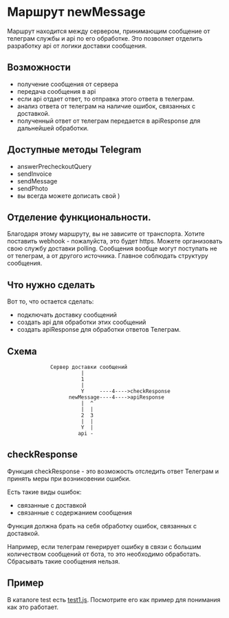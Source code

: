 # Маршрут newMessage

Маршрут находится между сервером, принимающим сообщение от телеграм службы и api по его обработке.
Это позволяет отделить разработку api от логики доставки сообщения.

## Возможности
  * получение сообщения от сервера
  * передача сообщения в api
  * если api отдает ответ, то отправка этого ответа в телеграм.
  * анализ ответа от телеграм на наличие ошибок, связанных с доставкой.
  * полученный ответ от телеграм передается в apiResponse для дальнейшей обработки.

## Доступные методы Telegram
  - answerPrecheckoutQuery
  - sendInvoice
  - sendMessage
  - sendPhoto
  - вы всегда можете дописать свой )

## Отделение функциональности.
Благодаря этому маршруту, вы не зависите от транспорта. Хотите поставить webhook - пожалуйста, это будет https. Можете организовать свою службу доставки polling.
Сообщения вообще могут поступать не от телеграм, а от другого источника. Главное соблюдать структуру сообщения.

## Что нужно сделать
Вот то, что остается сделать:
  - подключать доставку сообщений
  - создать api для обработки этих сообщений
  - создать apiResponse для обработки ответов Телеграм.

## Схема

                  Сервер доставки сообщений  
                            |
                            1
                            |
                            Y     ----4---->checkResponse
                        newMessage----4---->apiResponse
                            |  ^
                            |  |  
                            2  3  
                            |  |
                            Y  |
                           api -

## checkResponse
Функция checkResponse - это возможость отследить ответ Телеграм и принять меры при возниковении ошибки.

Есть такие виды ошибок:
  - связанные с доставкой
  - связанные с содержанием сообщения

Функция должна брать на себя обработку ошибок, связанных с доставкой.

Например, если телеграм генерирует ошибку в связи с большим количеством сообщений от бота, то это необходимо обработать. Сбрасывать такие сообщения нельзя.

## Пример
В каталоге test есть [test1.js](test/test1.js). Посмотрите его как пример для понимания как это работает.
